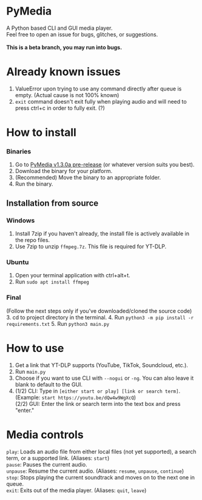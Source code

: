 # PyMedia
A Python based CLI and GUI media player. <br>
Feel free to open an issue for bugs, glitches, or suggestions. <br><br>
<b>This is a beta branch, you may run into bugs.</b>

# Already known issues
1. ValueError upon trying to use any command directly after queue is empty. (Actual cause is not 100% known)
2. `exit` command doesn't exit fully when playing audio and will need to press ctrl+c in order to fully exit. (?)

# How to install
### Binaries
1. Go to <a href="https://github.com/BnDLett/PyMedia/releases/tag/v1.3.0a">PyMedia v1.3.0a pre-release</a> (or whatever version suits you best).
2. Download the binary for your platform.
3. (Recommended) Move the binary to an appropriate folder.
4. Run the binary.

## Installation from source
### Windows
1. Install 7zip if you haven't already, the install file is actively available in the repo files.
2. Use 7zip to unzip `ffmpeg.7z`. This file is required for YT-DLP.
### Ubuntu
1. Open your terminal application with ctrl+alt+t.
2. Run `sudo apt install ffmpeg`
### Final
(Follow the next steps only if you've downloaded/cloned the source code)
3. cd to project directory in the terminal.
4. Run `python3 -m pip install -r requirements.txt`
5. Run `python3 main.py`

# How to use
1. Get a link that YT-DLP supports (YouTube, TikTok, Soundcloud, etc.).
2. Run `main.py`
3. Choose if you want to use CLI with `--nogui` or `-ng`. You can also leave it blank to default to the GUI.
4. (1/2) CLI: Type in `[either start or play] [link or search term]`. (Example: `start https://youtu.be/dQw4w9WgXcQ`) <br>
   (2/2) GUI: Enter the link or search term into the text box and press "enter."

# Media controls
`play`: Loads an audio file from either local files (not yet supported), a search term, or a supported link. (Aliases: `start`) <br>
`pause`: Pauses the current audio. <br>
`unpause`: Resume the current audio. (Aliases: `resume`, `unpause`, `continue`) <br>
`stop`: Stops playing the current soundtrack and moves on to the next one in queue. <br>
`exit`: Exits out of the media player. (Aliases: `quit`, `leave`)
